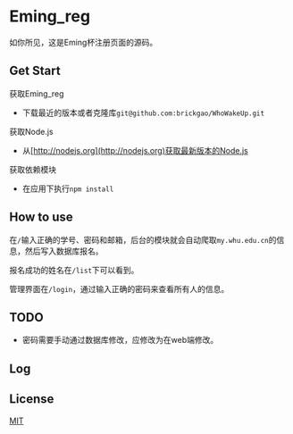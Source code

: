 Eming_reg
=========

如你所见，这是Eming杯注册页面的源码。

Get Start
---------

获取Eming_reg

*   下载最近的版本或者克隆库`git@github.com:brickgao/WhoWakeUp.git`

获取Node.js

*   从[http://nodejs.org](http://nodejs.org)获取最新版本的Node.js

获取依赖模块

*   在应用下执行`npm install`

How to use
----------

在`/`输入正确的学号、密码和邮箱，后台的模块就会自动爬取`my.whu.edu.cn`的信息，然后写入数据库报名。

报名成功的姓名在`/list`下可以看到。

管理界面在`/login`，通过输入正确的密码来查看所有人的信息。


TODO
----

*   密码需要手动通过数据库修改，应修改为在web端修改。

Log
---

License
-------

[MIT](http://opensource.org/licenses/MIT)
